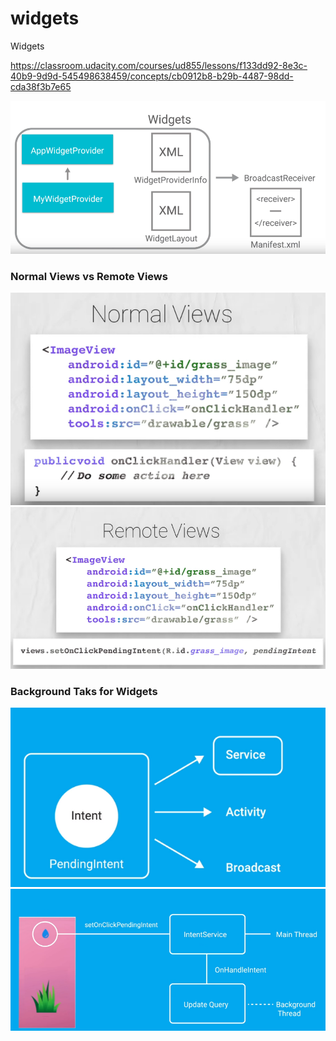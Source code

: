 # widgets

Widgets

https://classroom.udacity.com/courses/ud855/lessons/f133dd92-8e3c-40b9-9d9d-545498638459/concepts/cb0912b8-b29b-4487-98dd-cda38f3b7e65

![](/images/widgets.png)

### Normal Views vs Remote Views

![](/images/normal.png)
![](/images/remote.png)

### Background Taks for Widgets

![](/images/service.png)
![](/images/task.png)